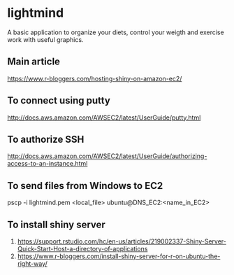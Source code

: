 # lightmind
A basic application to organize your diets, control your weigth and exercise work with useful graphics.

## Main article

https://www.r-bloggers.com/hosting-shiny-on-amazon-ec2/

## To connect using putty

http://docs.aws.amazon.com/AWSEC2/latest/UserGuide/putty.html

## To authorize SSH

http://docs.aws.amazon.com/AWSEC2/latest/UserGuide/authorizing-access-to-an-instance.html

## To send files from Windows to EC2

  pscp -i lightmind.pem <local_file> ubuntu@DNS_EC2:<name_in_EC2>
  
## To install shiny server

1. https://support.rstudio.com/hc/en-us/articles/219002337-Shiny-Server-Quick-Start-Host-a-directory-of-applications
1. https://www.r-bloggers.com/install-shiny-server-for-r-on-ubuntu-the-right-way/



